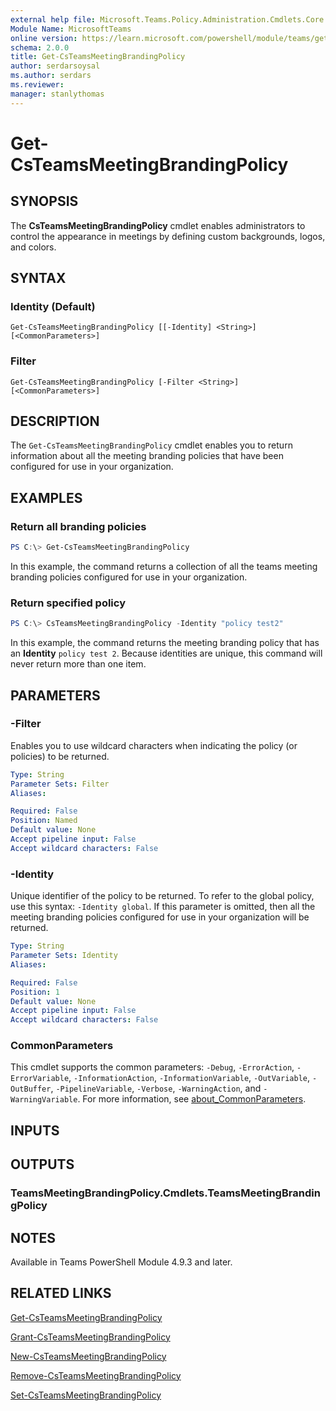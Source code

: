 ```yaml
---
external help file: Microsoft.Teams.Policy.Administration.Cmdlets.Core.dll-Help.xml
Module Name: MicrosoftTeams
online version: https://learn.microsoft.com/powershell/module/teams/get-csteamsmeetingbrandingpolicy
schema: 2.0.0
title: Get-CsTeamsMeetingBrandingPolicy
author: serdarsoysal
ms.author: serdars
ms.reviewer:
manager: stanlythomas
---
```


# Get-CsTeamsMeetingBrandingPolicy

## SYNOPSIS
The **CsTeamsMeetingBrandingPolicy** cmdlet enables administrators to control the appearance in meetings by defining custom backgrounds, logos, and colors.

## SYNTAX

### Identity (Default)
```
Get-CsTeamsMeetingBrandingPolicy [[-Identity] <String>] [<CommonParameters>]
```

### Filter
```
Get-CsTeamsMeetingBrandingPolicy [-Filter <String>] [<CommonParameters>]
```

## DESCRIPTION
The `Get-CsTeamsMeetingBrandingPolicy` cmdlet enables you to return information about all the meeting branding policies that have been configured for use in your organization.

## EXAMPLES

### Return all branding policies
```powershell
PS C:\> Get-CsTeamsMeetingBrandingPolicy
```

In this example, the command returns a collection of all the teams meeting branding policies configured for use in your organization.

### Return specified policy
```powershell
PS C:\> CsTeamsMeetingBrandingPolicy -Identity "policy test2"
```

In this example, the command returns the meeting branding policy that has an **Identity** `policy test 2`. Because identities are unique, this command will never return more than one item.

## PARAMETERS

### -Filter
Enables you to use wildcard characters when indicating the policy (or policies) to be returned.

```yaml
Type: String
Parameter Sets: Filter
Aliases:

Required: False
Position: Named
Default value: None
Accept pipeline input: False
Accept wildcard characters: False
```

### -Identity
Unique identifier of the policy to be returned. To refer to the global policy, use this syntax: `-Identity global`. If this parameter is omitted, then all the meeting branding policies configured for use in your organization will be returned.

```yaml
Type: String
Parameter Sets: Identity
Aliases:

Required: False
Position: 1
Default value: None
Accept pipeline input: False
Accept wildcard characters: False
```

### CommonParameters
This cmdlet supports the common parameters: `-Debug`, `-ErrorAction`, `-ErrorVariable`, `-InformationAction`, `-InformationVariable`, `-OutVariable`, `-OutBuffer`, `-PipelineVariable`, `-Verbose`, `-WarningAction`, and `-WarningVariable`. For more information, see [about_CommonParameters](https://go.microsoft.com/fwlink/?LinkID=113216).

## INPUTS

## OUTPUTS

### TeamsMeetingBrandingPolicy.Cmdlets.TeamsMeetingBrandingPolicy

## NOTES

Available in Teams PowerShell Module 4.9.3 and later.

## RELATED LINKS

[Get-CsTeamsMeetingBrandingPolicy](https://learn.microsoft.com/powershell/module/teams/get-csteamsmeetingbrandingpolicy)

[Grant-CsTeamsMeetingBrandingPolicy](https://learn.microsoft.com/powershell/module/teams/grant-csteamsmeetingbrandingpolicy)

[New-CsTeamsMeetingBrandingPolicy](https://learn.microsoft.com/powershell/module/teams/new-csteamsmeetingbrandingpolicy)

[Remove-CsTeamsMeetingBrandingPolicy](https://learn.microsoft.com/powershell/module/teams/remove-csteamsmeetingbrandingpolicy)

[Set-CsTeamsMeetingBrandingPolicy](https://learn.microsoft.com/powershell/module/teams/set-csteamsmeetingbrandingpolicy)
